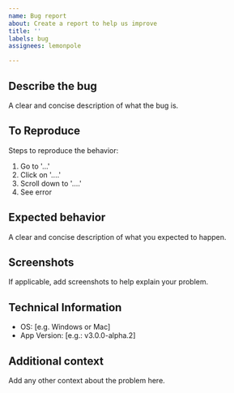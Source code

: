 ```yaml
---
name: Bug report
about: Create a report to help us improve
title: ''
labels: bug
assignees: lemonpole

---
```


## Describe the bug
A clear and concise description of what the bug is.

## To Reproduce
Steps to reproduce the behavior:
1. Go to '...'
2. Click on '....'
3. Scroll down to '....'
4. See error

## Expected behavior
A clear and concise description of what you expected to happen.

## Screenshots
If applicable, add screenshots to help explain your problem.

## Technical Information
 - OS: [e.g. Windows or Mac]
- App Version: [e.g.: v3.0.0-alpha.2]

## Additional context
Add any other context about the problem here.
